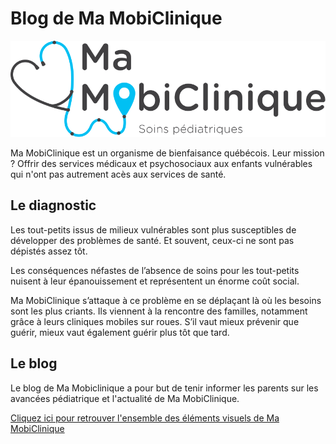 # Blog de Ma MobiClinique

![alt text](public/images/Logo-Final-Couleurs.svg "Logo Ma MobiClinique")

Ma MobiClinique est un organisme de bienfaisance québécois. Leur mission ? Offrir des services médicaux et psychosociaux aux enfants vulnérables qui n'ont pas autrement acès aux services de santé.

## Le diagnostic

Les tout-petits issus de milieux vulnérables sont plus susceptibles de développer des problèmes de santé. Et souvent, ceux-ci ne sont pas dépistés assez tôt.

Les conséquences néfastes de l’absence de soins pour les tout-petits nuisent à leur épanouissement et représentent un énorme coût social.

Ma MobiClinique s’attaque à ce problème en se déplaçant là où les besoins sont les plus criants.
Ils viennent à la rencontre des familles, notamment grâce à leurs cliniques mobiles sur roues.
S’il vaut mieux prévenir que guérir, mieux vaut également guérir plus tôt que tard.

## Le blog

Le blog de Ma Mobiclinique a pour but de tenir informer les parents sur les avancées pédiatrique et l'actualité de Ma MobiClinique.


[Cliquez ici pour retrouver l'ensemble des éléments visuels de Ma MobiClinique](https://www.behance.net/gallery/78751549/PROJET-INTEGRATEUR-Ma-MobiClinique/modules/478564997)